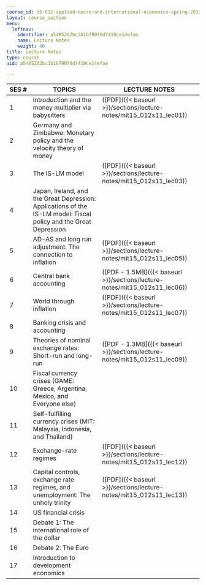 ```yaml
---
course_id: 15-012-applied-macro-and-international-economics-spring-2011
layout: course_section
menu:
  leftnav:
    identifier: a5485202bc3b1b79070d7410ce14efae
    name: Lecture Notes
    weight: 40
title: Lecture Notes
type: course
uid: a5485202bc3b1b79070d7410ce14efae

---
```


| SES # | TOPICS | LECTURE NOTES |
| --- | --- | --- |
| 1 | Introduction and the money multiplier via babysitters | ([PDF]({{< baseurl >}}/sections/lecture-notes/mit15_012s11_lec01)) |
| 2 | Germany and Zimbabwe: Monetary policy and the velocity theory of money | &nbsp; |
| 3 | The IS-LM model | ([PDF]({{< baseurl >}}/sections/lecture-notes/mit15_012s11_lec03)) |
| 4 | Japan, Ireland, and the Great Depression: Applications of the IS-LM model: Fiscal policy and the Great Depression | &nbsp; |
| 5 | AD-AS and long run adjustment: The connection to inflation | ([PDF]({{< baseurl >}}/sections/lecture-notes/mit15_012s11_lec05)) |
| 6 | Central bank accounting | ([PDF - 1.5MB]({{< baseurl >}}/sections/lecture-notes/mit15_012s11_lec06)) |
| 7 | World through inflation | ([PDF]({{< baseurl >}}/sections/lecture-notes/mit15_012s11_lec07)) |
| 8 | Banking crisis and accounting | &nbsp; |
| 9 | Theories of nominal exchange rates: Short-run and long-run | ([PDF - 1.3MB]({{< baseurl >}}/sections/lecture-notes/mit15_012s11_lec09)) |
| 10 | Fiscal currency crises (GAME: Greece, Argentina, Mexico, and Everyone else) | &nbsp; |
| 11 | Self-fulfilling currency crises (MIT: Malaysia, Indonesia, and Thailand) | &nbsp; |
| 12 | Exchange-rate regimes | ([PDF]({{< baseurl >}}/sections/lecture-notes/mit15_012s11_lec12)) |
| 13 | Capital controls, exchange rate regimes, and unemployment: The unholy trinity | ([PDF]({{< baseurl >}}/sections/lecture-notes/mit15_012s11_lec13)) |
| 14 | US financial crisis | &nbsp; |
| 15 | Debate 1: The international role of the dollar | &nbsp; |
| 16 | Debate 2: The Euro | &nbsp; |
| 17 | Introduction to development economics |